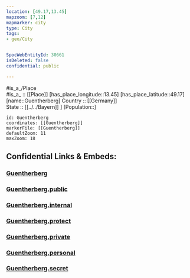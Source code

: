 ```yaml
---
location: [49.17,13.45] 
mapzoom: [7,12] 
mapmarker: city 
type: City
tags:
- geo/City


SpocWebEntityId: 30661
isDeleted: false
confidential: public

---
```

#is_a_/Place  
#is_a_ :: [[Place]] 
[has_place_longitude::13.45] 
[has_place_latitude::49.17] 
[name::Guentherberg] 
Country :: [[Germany]]  
State :: [[../../Bayern]] ] 
[Population::] 



```leaflet
id: Guentherberg
coordinates: [[Guentherberg]] 
markerFile: [[Guentherberg]] 
defaultZoom: 11 
maxZoom: 18
```


## Confidential Links & Embeds: 

### [Guentherberg](/_Standards/Earth/Continent/Europe/Europe~Central/Czech_Republic/regions~Czech_Republic/Plzeňský/City/Guentherberg.md) 

### [Guentherberg.public](/_public/Earth/Continent/Europe/Europe~Central/Czech_Republic/regions~Czech_Republic/Plzeňský/City/Guentherberg.public.md) 

### [Guentherberg.internal](/_internal/Earth/Continent/Europe/Europe~Central/Czech_Republic/regions~Czech_Republic/Plzeňský/City/Guentherberg.internal.md) 

### [Guentherberg.protect](/_protect/Earth/Continent/Europe/Europe~Central/Czech_Republic/regions~Czech_Republic/Plzeňský/City/Guentherberg.protect.md) 

### [Guentherberg.private](/_private/Earth/Continent/Europe/Europe~Central/Czech_Republic/regions~Czech_Republic/Plzeňský/City/Guentherberg.private.md) 

### [Guentherberg.personal](/_personal/Earth/Continent/Europe/Europe~Central/Czech_Republic/regions~Czech_Republic/Plzeňský/City/Guentherberg.personal.md) 

### [Guentherberg.secret](/_secret/Earth/Continent/Europe/Europe~Central/Czech_Republic/regions~Czech_Republic/Plzeňský/City/Guentherberg.secret.md)

